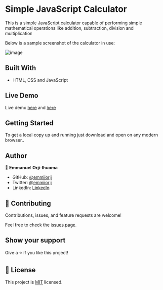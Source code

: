 # Simple JavaScript Calculator
This is a simple JavaScript calculator capable of performing simple mathematical operations like addition, subtraction, division and multiplication

Below is a sample screenshot of the calculator in use:

![image](https://user-images.githubusercontent.com/20554583/173337835-950adac4-5150-4359-aeab-0b9335dec130.png)


## Built With

- HTML, CSS and JavaScript

## Live Demo

Live demo [here](https://emmiiorji.github.io/Simple-Calculator_JS/) and [here](https://myjavascriptscalc.netlify.app/)


## Getting Started

To get a local copy up and running just download and open on any modern browser..

<!-- ### Prerequisites

### Setup

### Install

### Usage

### Run tests

### Deployment -->



## Author

👤 **Emmanuel Orji-Ihuoma**

- GitHub: [@emmiiorji](https://github.com/emmiiorji)
- Twitter: [@emmiiorji](https://twitter.com/emmiiorji)
- LinkedIn: [LinkedIn](https://linkedin.com/in/emmanuel-orji-2a8317121)



## 🤝 Contributing

Contributions, issues, and feature requests are welcome!

Feel free to check the [issues page](../../issues/).

## Show your support

Give a ⭐️ if you like this project!

## 📝 License

This project is [MIT](./MIT.md) licensed.
